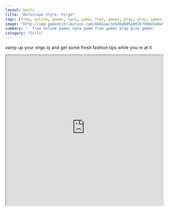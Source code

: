 ```yaml
---
layout: posts
title: "Horoscope Style: Virgo"
tags: [free, online, games, oyna, game, free, games, play, play, games]
image: "http://img.gamedistribution.com/6b8aaac3c64b4005a90387998eb48a5a.jpg"
summary: "  free online games oyna game free games play play games"
category: "Girls"
---
```


vamp up your virgo iq and get some fresh fashion tips while you re at it

<iframe width="100%" height="480px;" src="http://flash.gamedistribution.com?game=6b8aaac3c64b4005a90387998eb48a5a"></iframe>